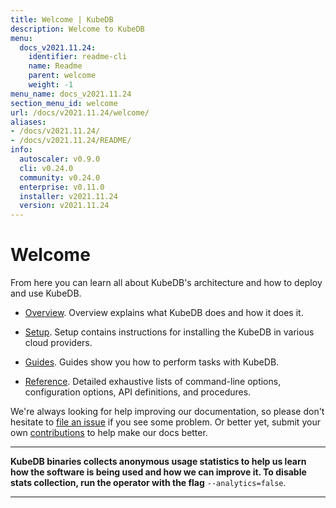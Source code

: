 ```yaml
---
title: Welcome | KubeDB
description: Welcome to KubeDB
menu:
  docs_v2021.11.24:
    identifier: readme-cli
    name: Readme
    parent: welcome
    weight: -1
menu_name: docs_v2021.11.24
section_menu_id: welcome
url: /docs/v2021.11.24/welcome/
aliases:
- /docs/v2021.11.24/
- /docs/v2021.11.24/README/
info:
  autoscaler: v0.9.0
  cli: v0.24.0
  community: v0.24.0
  enterprise: v0.11.0
  installer: v2021.11.24
  version: v2021.11.24
---
```


# Welcome

From here you can learn all about KubeDB's architecture and how to deploy and use KubeDB.

- [Overview](/docs/v2021.11.24/overview/). Overview explains what KubeDB does and how it does it.

- [Setup](/docs/v2021.11.24/setup/). Setup contains instructions for installing the KubeDB in various cloud providers.

- [Guides](/docs/v2021.11.24/guides/). Guides show you how to perform tasks with KubeDB.

- [Reference](/docs/v2021.11.24/reference/). Detailed exhaustive lists of command-line options, configuration options, API definitions, and procedures.

We're always looking for help improving our documentation, so please don't hesitate to [file an issue](https://github.com/kubedb/project/issues/new) if you see some problem. Or better yet, submit your own [contributions](/docs/v2021.11.24/CONTRIBUTING) to help make our docs better.

---

**KubeDB binaries collects anonymous usage statistics to help us learn how the software is being used and how we can improve it. To disable stats collection, run the operator with the flag** `--analytics=false`.

---
